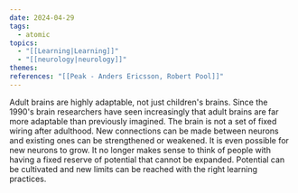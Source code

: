 ```yaml
---
date: 2024-04-29
tags:
  - atomic
topics:
  - "[[Learning|Learning]]"
  - "[[neurology|neurology]]"
themes: 
references: "[[Peak - Anders Ericsson, Robert Pool]]"
---
```

Adult brains are highly adaptable, not just children's brains. Since the 1990's brain researchers have seen increasingly that adult brains are far more adaptable than previously imagined. The brain is not a set of fixed wiring after adulthood. New connections can be made between neurons and existing ones can be strengthened or weakened. It is even possible for new neurons to grow. It no longer makes sense to think of people with having a fixed reserve of potential that cannot be expanded. Potential can be cultivated and new limits can be reached with the right learning practices.